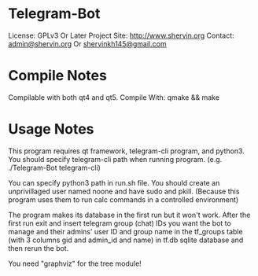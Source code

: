 
Telegram-Bot
======================

License: GPLv3 Or Later
Project Site: http://www.shervin.org
Contact: admin@shervin.org Or shervinkh145@gmail.com

Compile Notes
=============

Compilable with both qt4 and qt5.
Compile With: qmake && make

Usage Notes
===========

This program requires qt framework, telegram-cli program, and python3.
You should specify telegram-cli path when running program.
(e.g. ./Telegram-Bot telegram-cli)

You can specify python3 path in run.sh file.
You should create an unprivillaged user named noone and have sudo and pkill.
(Because this program uses them to run calc commands in a controlled environment)

The program makes its database in the first run but it won't work.
After the first run exit and insert telegram group (chat) IDs you want
the bot to manage and their admins' user ID and group name in the tf_groups table
(with 3 columns gid and admin_id and name) in tf.db sqlite database and then
rerun the bot.

You need "graphviz" for the tree module!
